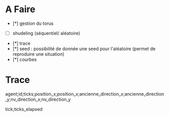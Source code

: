 # A Faire

- [*] gestion du torus
- [ ] shudeling (séquentiel/ aléatoire)
- [*] trace
- [*] seed : possibilité de donnée une seed pour l'aléatoire (permet de reproduire une situation)
- [*] courbes

# Trace

agent;id;ticks;position_x;position_x;ancienne_direction_x;ancienne_direction_y;nv_direction_x;nv_direction_y

tick;ticks_elapsed
